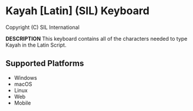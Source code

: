 # Kayah [Latin] (SIL) Keyboard

Copyright (C) SIL International

__DESCRIPTION__
This keyboard contains all of the characters needed to type Kayah in the Latin Script.


## Supported Platforms

 * Windows
 * macOS
 * Linux
 * Web
 * Mobile
 
